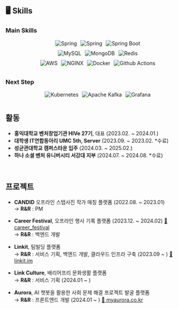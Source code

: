 ## 🖥️ Skills

### Main Skills
<div style="display: flex; justify-content: center; flex-direction: column; align-items: center; ">
    <div style="display: flex; align-items: center; gap: 10px; margin-bottom: 10px;">
        <img alt="Spring" src="https://img.shields.io/badge/Java-F78740?style=for-the-badge&logo=OpenJDK&logoColor=white"/>
        <img alt="Spring" src="https://img.shields.io/badge/Spring-6DB33FF?style=for-the-badge&logo=Spring&logoColor=white"/>
        <img alt="Spring Boot" src="https://img.shields.io/badge/Spring Boot-6DB33F?&style=for-the-badge&logo=springboot&logoColor=white"/>
    </div>
    <div style="display: flex; align-items: center; gap: 10px; margin-bottom: 10px;">
        <img alt="MySQL" src="https://img.shields.io/badge/MySQL-4479A1?&style=for-the-badge&logo=MySQL&logoColor=white"/>
        <img alt="MongoDB" src="https://img.shields.io/badge/MongoDb-47A248?&style=for-the-badge&logo=MongoDB&logoColor=white"/>
        <img alt="Redis" src="https://img.shields.io/badge/Redis-FF4438?&style=for-the-badge&logo=Redis&logoColor=white"/>
    </div>
    <div style="display: flex; align-items: center; gap: 10px; margin-bottom: 10px;">
        <img alt="AWS" src="https://img.shields.io/badge/AWS-232F3E?&style=for-the-badge&logo=Amazon Web Services&logoColor=white"/>
        <img alt="NGINX" src="https://img.shields.io/badge/NGINX-009639?&style=for-the-badge&logo=NGINX&logoColor=white"/>
        <img alt="Docker" src="https://img.shields.io/badge/Docker-2496ED?&style=for-the-badge&logo=Docker&logoColor=white"/>
        <img alt="Github Actions" src="https://img.shields.io/badge/Github Actions-2088FF?&style=for-the-badge&logo=Github Actions&logoColor=white"/>
    </div>
</div>

### Next Step
<div style="display: flex; justify-content: center; flex-direction: column; align-items: center; ">
    <div style="display: flex; align-items: center; gap: 10px; margin-bottom: 10px;">
        <img alt="Kubernetes" src="https://img.shields.io/badge/Kubernetes-326CE5?&style=for-the-badge&logo=Kubernetes&logoColor=white"/>
        <img alt="Apache Kafka" src="https://img.shields.io/badge/Apache Kafka-231F20?&style=for-the-badge&logo=Apache Kafka&logoColor=white"/>
        <img alt="Grafana" src="https://img.shields.io/badge/Grafana-F46800?&style=for-the-badge&logo=Grafana&logoColor=white"/>
    </div>
</div>

## 활동
- **홍익대학교 벤처창업기관 HIVe 27기**, 대표 (2023.02. ~ 2024.01.)
- **대학생 IT연합동아리 UMC 5th, Server** (2023.09. ~ 2023.02. *수료)
- **성균관대학교 캠퍼스타운 입주** (2024.03. ~ 2025.02.)
- **하나 소셜 벤처 유니버시티 서강대 지부** (2024.07. ~ 2024.08. *수료)

<br/>

## 프로젝트
- **CANDID** 오프라인 스탭사진 작가 매칭 플랫폼 (2022.08. ~ 2023.01) <br/>
  → **R&R** : PM

- **Career Festival**, 오프라인 행사 기록 플랫폼 (2023.12. ~ 2024.02) [🔗 career_festival](https://github.com/oznchex/Career-Festival-Server) <br/>
  → **R&R** : 백엔드 개발

- **Linkit**, 팀빌딩 플랫폼 <br/>
  → **R&R** : 서비스 기획, 백엔드 개발, 클라우드 인프라 구축 (2023.09 ~ ) [🔗 linkit.im](https://linkit.im/)

- **Link Culture**, 배리어프리 문화생활 플랫폼 <br/>
  → **R&R** : 서비스 기획 (2024.01 ~ )

- **Aurora**, AI 챗봇을 활용한 사회 문제 해결 프로젝트 발굴 플랫폼 <br/>
  → **R&R** : 프론트엔드 개발 (2024.01 ~ ) [🔗 myaurora.co.kr](https://myaurora.co.kr/)
